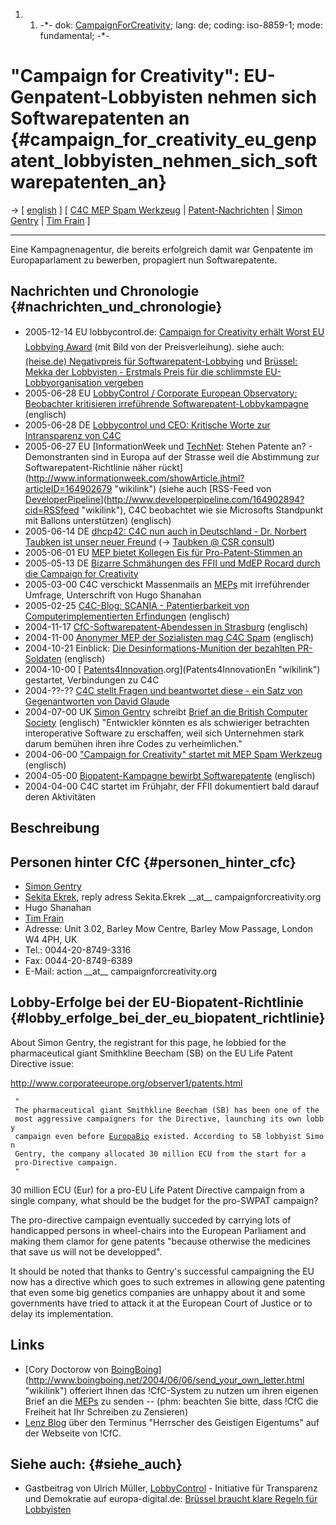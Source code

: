 1.  1.  -\*- dok:
        [CampaignForCreativity](CampaignForCreativity "wikilink"); lang:
        de; coding: iso-8859-1; mode: fundamental; -\*-

# \"Campaign for Creativity\": EU-Genpatent-Lobbyisten nehmen sich Softwarepatenten an {#campaign_for_creativity_eu_genpatent_lobbyisten_nehmen_sich_softwarepatenten_an}

-\> \[ [ english](CampaignForCreativityEn "wikilink") \] \[ [ C4C MEP
Spam Werkzeug](Camp0406De "wikilink") \| [
Patent-Nachrichten](SwpatcninoDe "wikilink") \| [ Simon
Gentry](SimonGentryDe "wikilink") \| [ Tim Frain](TimFrainDe "wikilink")
\]

------------------------------------------------------------------------

Eine Kampagnenagentur, die bereits erfolgreich damit war Genpatente im
Europaparlament zu bewerben, propagiert nun Softwarepatente.

## Nachrichten und Chronologie {#nachrichten_und_chronologie}

-   2005-12-14 EU lobbycontrol.de: [Campaign for Creativity erhält
    Worst EU Lobbying
    Award](http://www.lobbycontrol.de/blog/wp-print.php?p=168 "wikilink")
    (mit Bild von der Preisverleihung). siehe auch: [(heise.de)
    Negativpreis für
    Softwarepatent-Lobbying](http://www.heise.de/newsticker/meldung/67387 "wikilink")
    und [Brüssel: Mekka der Lobbyisten - Erstmals Preis für die
    schlimmste EU-Lobbyorganisation
    vergeben](http://www.heise.de/tp/r4/artikel/21/21577/1.html "wikilink")
-   2005-06-28 EU [LobbyControl / Corporate European Observatory:
    Beobachter kritisieren irreführende
    Softwarepatent-Lobbykampagne](http://www.corporateeurope.org/lobbycracy/prc4c.html "wikilink")
    (englisch)
-   2005-06-28 DE [Lobbycontrol und CEO: Kritische Worte zur
    Intransparenz von
    C4C](http://www.lobbycontrol.de/blog/index.php/2005/06/lobbycontrol-und-ceo-kritisieren-irrefuhrende-kampagne-fur-softwarepatente/ "wikilink")
-   2005-06-27 EU [InformationWeek und [TechNet](TechNet "wikilink"):
    Stehen Patente an? - Demonstranten sind in Europa auf der Strasse
    weil die Abstimmung zur Softwarepatent-Richtlinie näher
    rückt](http://www.informationweek.com/showArticle.jhtml?articleID=164902679 "wikilink")
    (siehe auch [RSS-Feed von
    [DeveloperPipeline](DeveloperPipeline "wikilink")](http://www.developerpipeline.com/164902894?cid=RSSfeed "wikilink"),
    C4C beobachtet wie sie Microsofts Standpunkt mit Ballons
    unterstützen) (englisch)
-   2005-06-14 DE [dhcp42: C4C nun auch in Deutschland - Dr. Norbert
    Taubken ist unser neuer
    Freund](http://dhcp42.de/view.php/page/c4cdecampaign "wikilink")
    (-\> [Taubken @ CSR
    consult](http://www.td3.com/stage/csr/index2.php?nav=5 "wikilink"))
-   2005-06-01 EU [ MEP bietet Kollegen Eis für Pro-Patent-Stimmen
    an](CampIcecream050601De "wikilink")
-   2005-05-13 DE [ Bizarre Schmähungen des FFII und MdEP Rocard durch
    die Campaign for Creativity](C4C050513De "wikilink")
-   2005-03-00 C4C verschickt Massenmails an [MEPs](MEPs "wikilink") mit
    irreführender Umfrage, Unterschrift von Hugo Shanahan
-   2005-02-25 [C4C-Blog: SCANIA - Patentierbarkeit von
    Computerimplementierten
    Erfindungen](http://europeansoftwarepatents.blogspot.com/2005/02/scania-patentability-of-computer.htm "wikilink")
    (englisch)
-   2004-11-17 [ CfC-Softwarepatent-Abendessen in
    Strasburg](Cfc041117En "wikilink") (englisch)
-   2004-11-00 [ Anonymer MEP der Sozialisten mag C4C
    Spam](C4c0411En "wikilink") (englisch)
-   2004-10-21 Einblick: [ Die Desinformations-Munition der bezahlten
    PR-Soldaten](CfCtenreason041021En "wikilink") (englisch)
-   2004-10-00 [
    [Patents4Innovation](Patents4Innovation "wikilink").org](Patents4InnovationEn "wikilink")
    gestartet, Verbindungen zu C4C
-   2004-??-?? [ C4C stellt Fragen und beantwortet diese - ein Satz von
    Gegenantworten von David Glaude](C4cVsGlaude04En "wikilink")
-   2004-07-00 UK [ Simon Gentry](SimonGentryEn "wikilink") schreibt
    [Brief an die British Computer
    Society](http://www.bcs.org/BCS/Products/Publications/JournalsAndMagazines/ComputerBulletin/OnlineArchive/jul04/letters.htm "wikilink")
    (englisch) \"Entwickler könnten es als schwieriger betrachten
    interoperative Software zu erschaffen, weil sich Unternehmen stark
    darum bemühen ihren ihre Codes zu verheimlichen.\"
-   2004-06-00 [ \"Campaign for Creativity\" startet mit MEP Spam
    Werkzeug](Camp0406En "wikilink") (englisch)
-   2004-05-00 [ Biopatent-Kampagne bewirbt
    Softwarepatente](Camp0405En "wikilink") (englisch)
-   2004-04-00 C4C startet im Frühjahr, der FFII dokumentiert bald
    darauf deren Aktivitäten

## Beschreibung

## Personen hinter CfC {#personen_hinter_cfc}

-   [ Simon Gentry](SimonGentryDe "wikilink")
-   [ Sekita Ekrek](SekitaEkrekDe "wikilink"), reply adress Sekita.Ekrek
    \_\_at\_\_ campaignforcreativity.org
-   Hugo Shanahan
-   [ Tim Frain](TimFrainDe "wikilink")
-   Adresse: Unit 3.02, Barley Mow Centre, Barley Mow Passage, London W4
    4PH, UK
-   Tel.: 0044-20-8749-3316
-   Fax: 0044-20-8749-6389
-   E-Mail: action \_\_at\_\_ campaignforcreativity.org

## Lobby-Erfolge bei der EU-Biopatent-Richtlinie {#lobby_erfolge_bei_der_eu_biopatent_richtlinie}

About Simon Gentry, the registrant for this page, he lobbied for the
pharmaceutical giant Smithkline Beecham (SB) on the EU Life Patent
Directive issue:

<http://www.corporateeurope.org/observer1/patents.html>

` "`\
` The pharmaceutical giant Smithkline Beecham (SB) has been one of the `\
` most aggressive campaigners for the Directive, launching its own lobby `\
` campaign even before `[`EuropaBio`](EuropaBio "wikilink")` existed. According to SB lobbyist Simon `\
` Gentry, the company allocated 30 million ECU from the start for a `\
` pro-Directive campaign.`\
` "`

30 million ECU (Eur) for a pro-EU Life Patent Directive campaign from a
single company, what should be the budget for the pro-SWPAT campaign?

The pro-directive campaign eventually succeded by carrying lots of
handicapped persons in wheel-chairs into the European Parliament and
making them clamor for gene patents \"because otherwise the medicines
that save us will not be developped\".

It should be noted that thanks to Gentry\'s successful campaigning the
EU now has a directive which goes to such extremes in allowing gene
patenting that even some big genetics companies are unhappy about it and
some governments have tried to attack it at the European Court of
Justice or to delay its implementation.

## Links

-   [Cory Doctorow von
    [BoingBoing](BoingBoing "wikilink")](http://www.boingboing.net/2004/06/06/send_your_own_letter.html "wikilink")
    offeriert Ihnen das !CfC-System zu nutzen um ihren eigenen Brief an
    die [MEPs](MEPs "wikilink") zu senden \-- (phm: beachten Sie bitte,
    dass !CfC die Freiheit hat Ihr Schreiben zu Zensieren)
-   [Lenz Blog](http://k.lenz.name/LB/archives/000882.html "wikilink")
    über den Terminus \"Herrscher des Geistigen Eigentums\" auf der
    Webseite von !CfC.

## Siehe auch: {#siehe_auch}

-   Gastbeitrag von Ulrich Müller,
    [LobbyControl](LobbyControl "wikilink") - Initiative für Transparenz
    und Demokratie auf europa-digital.de: [Brüssel braucht klare Regeln
    für
    Lobbyisten](http://www.europa-digital.de/aktuell/dossier/lobby/lobbycontrol.shtml "wikilink")
